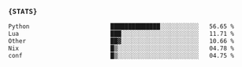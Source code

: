 ### `{STATS}` 
<!--START_SECTION:waka-->

```txt
Python                       ██████████████░░░░░░░░░░░   56.65 %
Lua                          ███░░░░░░░░░░░░░░░░░░░░░░   11.71 %
Other                        ██▓░░░░░░░░░░░░░░░░░░░░░░   10.66 %
Nix                          █▒░░░░░░░░░░░░░░░░░░░░░░░   04.78 %
conf                         █▒░░░░░░░░░░░░░░░░░░░░░░░   04.75 %
```

<!--END_SECTION:waka-->
